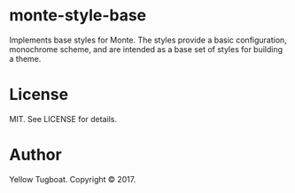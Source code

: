 # monte-style-base
Implements base styles for Monte. The styles provide a basic configuration, monochrome scheme,
and are intended as a base set of styles for building a theme.

# License
MIT. See LICENSE for details.

# Author
Yellow Tugboat. Copyright © 2017.
